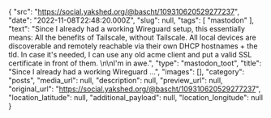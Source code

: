 {
  "src": "https://social.yakshed.org/@bascht/109310620529277237",
  "date": "2022-11-08T22:48:20.000Z",
  "slug": null,
  "tags": [
    "mastodon"
  ],
  "text": "Since I already had a working Wireguard setup, this essentially means: All the benefits of Tailscale, without Tailscale. All local devices are discoverable and remotely reachable via their own DHCP hostnames + the tld. In case it's needed, I can use any old acme client and put a valid SSL certificate in front of them. \n\nI'm in awe.",
  "type": "mastodon_toot",
  "title": "Since I already had a working Wireguard …",
  "images": [],
  "category": "posts",
  "media_url": null,
  "description": null,
  "preview_url": null,
  "original_url": "https://social.yakshed.org/@bascht/109310620529277237",
  "location_latitude": null,
  "additional_payload": null,
  "location_longitude": null
}